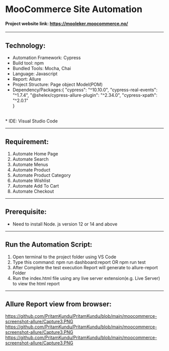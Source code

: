# MooCommerce Site Automation

#### Project website link: https://mooleker.moocommerce.no/ <br>
-----------------------------------------------------------
## Technology: <br>
* Automation Framework: Cypress <br>
* Build tool: npm <br>
* Bundled Tools: Mocha, Chai
* Language: Javascript <br>
* Report: Allure <br>
* Project Structure: Page object Model(POM)<br>
* Dependency/Packages:{
    "cypress": "^10.10.0",
    "cypress-real-events": "^1.7.4",
    "@shelex/cypress-allure-plugin": "^2.34.0",
    "cypress-xpath": "^2.0.1"   
} 
<br>
* IDE: Visual Studio Code <br>

----------------------------------------------------------

## Requirement:<br>
1. Automate Home Page
2. Automate Search
3. Automate Menus
4. Automate Product 
5. Automate Product Category
6. Automate Wishlist
7. Automate Add To Cart
8. Automate Checkout


----------------------------------------------------------

## Prerequisite:
* Need to install Node. js version 12 or 14 and above

----------------------------------------------------------

## Run the Automation Script:
1. Open terminal to the project folder using VS Code
2. Type this command: npm run dashboard:report OR npm run test
3. After Complete the test execution Report will generate to allure-report Folder
4. Run the index.html file using any live server extension(e.g. Live Server) to view the html report

----------------------------------------------------------

## Allure Report view from browser:

<embed> https://github.com/PritamKundu/PritamKundu/blob/main/moocommerce-screenshot-allure/Capture3.PNG </embed>
<embed> https://github.com/PritamKundu/PritamKundu/blob/main/moocommerce-screenshot-allure/Capture3.PNG </embed>
<embed> https://github.com/PritamKundu/PritamKundu/blob/main/moocommerce-screenshot-allure/Capture3.PNG </embed>
